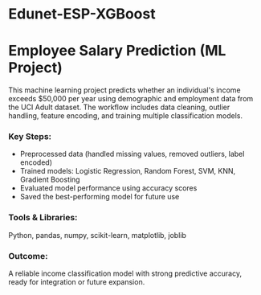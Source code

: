 # Edunet-ESP-XGBoost
# Employee Salary Prediction (ML Project)

This machine learning project predicts whether an individual's income exceeds \$50,000 per year using demographic and employment data from the UCI Adult dataset. The workflow includes data cleaning, outlier handling, feature encoding, and training multiple classification models.

### Key Steps:
- Preprocessed data (handled missing values, removed outliers, label encoded)
- Trained models: Logistic Regression, Random Forest, SVM, KNN, Gradient Boosting
- Evaluated model performance using accuracy scores
- Saved the best-performing model for future use

### Tools & Libraries:
Python, pandas, numpy, scikit-learn, matplotlib, joblib

### Outcome:
A reliable income classification model with strong predictive accuracy, ready for integration or future expansion.

